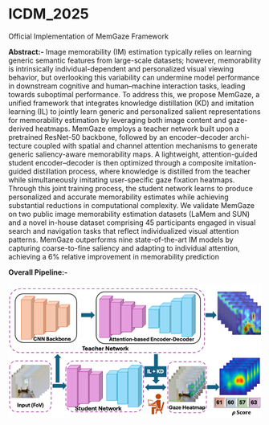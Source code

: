 # ICDM_2025

Official Implementation of MemGaze Framework


**Abstract:-** Image memorability (IM) estimation typically relies on learning generic semantic features from large-scale datasets;
however, memorability is intrinsically individual-dependent and personalized visual viewing behavior, but overlooking this variability can undermine model performance in downstream cognitive and human–machine interaction tasks, leading towards suboptimal performance. To address this, we propose MemGaze, a unified framework that integrates knowledge distillation (KD) and imitation learning (IL) to jointly learn generic and personalized salient representations for memorability estimation by leveraging both image content and gaze-derived heatmaps. MemGaze employs a teacher network built upon a pretrained ResNet-50 backbone, followed by an encoder–decoder archi-
tecture coupled with spatial and channel attention mechanisms to generate generic saliency-aware memorability maps. A lightweight, attention-guided student encoder–decoder is then optimized through a composite imitation-guided distillation process, where knowledge is distilled from the teacher while simultaneously imitating user-specific gaze fixation heatmaps. Through this joint training process, the student network learns to produce personalized and accurate memorability estimates while achieving substantial reductions in computational complexity. We validate MemGaze on two public image memorability estimation datasets (LaMem and SUN) and a novel in-house dataset comprising 45 participants engaged in visual search and navigation tasks that reflect individualized visual attention patterns. MemGaze outperforms nine state-of-the-art IM models by capturing coarse-to-fine saliency and adapting to individual attention, achieving a 6% relative improvement in memorability prediction


**Overall Pipeline:-**

![MemGaze Framework comprises three modules: (i) a \emph{semantic feature extraction module} leveraging pretrained visual representations, (ii) an \emph{attention-based teacher--student architecture} for learning generic semantic memorability patterns, and (iii) a \emph{user-conditioned personalization module} optimized via a joint knowledge distillation and imitation learning~(behavioral cloning) objective.](MemGaze.png)
